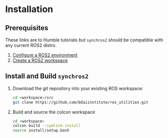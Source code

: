 # Installation

## Prerequisites

These links are to Humble tutorials but `synchros2` should be compatible with any current ROS2 distro.

1. [Configure a ROS2 environment](https://docs.ros.org/en/humble/Tutorials/Beginner-CLI-Tools/Configuring-ROS2-Environment.html)
2. [Create a ROS2 workspace](https://docs.ros.org/en/humble/Tutorials/Beginner-Client-Libraries/Colcon-Tutorial.html)

## Install and Build `synchros2`

1. Download the git repository into your existing ROS workspace:
    
    ```bash
    cd <workspace>/src
    git clone https://github.com/bdaiinstitute/ros_utilities.git
    ```
    
2. Build and source the colcon workspace
    
    ```bash
    cd <workspace>
    colcon build --symlink-install
    source install/setup.bash
    ```
